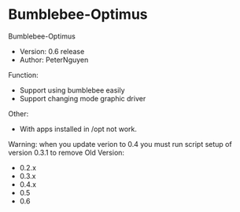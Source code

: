 Bumblebee-Optimus
=================
Bumblebee-Optimus
- Version: 0.6 release
- Author: PeterNguyen

Function:
- Support using bumblebee easily
- Support changing mode graphic driver

Other:
- With apps installed in /opt not work.

Warning: when you update verion to 0.4 you must run script setup of version 0.3.1 to remove
Old Version:
- 0.2.x
- 0.3.x
- 0.4.x
- 0.5
- 0.6